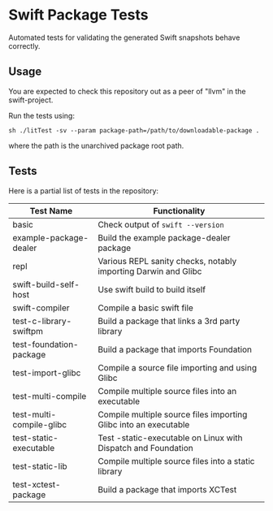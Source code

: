 Swift Package Tests
===================

Automated tests for validating the generated Swift snapshots behave correctly.

Usage
-----

You are expected to check this repository out as a peer of "llvm" in the
swift-project.

Run the tests using:

    sh ./litTest -sv --param package-path=/path/to/downloadable-package .

where the path is the unarchived package root path.

Tests
-----

Here is a partial list of tests in the repository:

| Test Name                | Functionality                                                    |
|--------------------------|------------------------------------------------------------------|
| basic                    | Check output of `swift --version`                                |
| example-package-dealer   | Build the example package-dealer package                         |
| repl                     | Various REPL sanity checks, notably importing Darwin and Glibc   |
| swift-build-self-host    | Use swift build to build itself                                  |
| swift-compiler           | Compile a basic swift file                                       |
| test-c-library-swiftpm   | Build a package that links a 3rd party library                   |
| test-foundation-package  | Build a package that imports Foundation                          |
| test-import-glibc        | Compile a source file importing and using Glibc                  |
| test-multi-compile       | Compile multiple source files into an executable                 |
| test-multi-compile-glibc | Compile multiple source files importing Glibc into an executable |
| test-static-executable   | Test -static-executable on Linux with Dispatch and Foundation    |
| test-static-lib          | Compile multiple source files into a static library              |
| test-xctest-package      | Build a package that imports XCTest                              |

